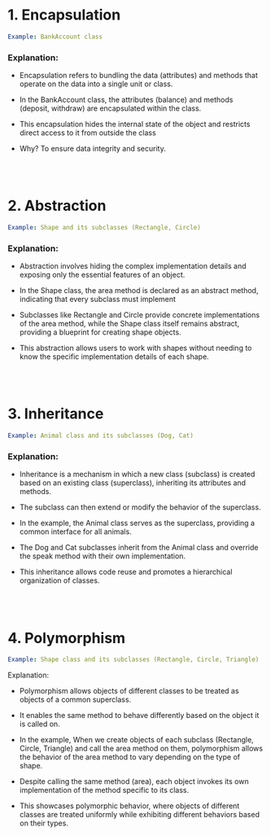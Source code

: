 # 1. Encapsulation

```yaml
Example: BankAccount class
```

### Explanation:

- Encapsulation refers to bundling the data (attributes) and methods that operate on the data into a single unit or class.

- In the BankAccount class, the attributes (balance) and methods (deposit, withdraw) are encapsulated within the class.

- This encapsulation hides the internal state of the object and restricts direct access to it from outside the class

- Why? To ensure data integrity and security.

<br><br>

# 2. Abstraction

```yaml
Example: Shape and its subclasses (Rectangle, Circle)
```

### Explanation:

- Abstraction involves hiding the complex implementation details and exposing only the essential features of an object.

- In the Shape class, the area method is declared as an abstract method, indicating that every subclass must implement

- Subclasses like Rectangle and Circle provide concrete implementations of the area method, while the Shape class itself remains abstract, providing a blueprint for creating shape objects.

- This abstraction allows users to work with shapes without needing to know the specific implementation details of each shape.

<br><br>

# 3. Inheritance

```yaml
Example: Animal class and its subclasses (Dog, Cat)
```

### Explanation:

- Inheritance is a mechanism in which a new class (subclass) is created based on an existing class (superclass), inheriting its attributes and methods.

- The subclass can then extend or modify the behavior of the superclass.

- In the example, the Animal class serves as the superclass, providing a common interface for all animals.

- The Dog and Cat subclasses inherit from the Animal class and override the speak method with their own implementation.

- This inheritance allows code reuse and promotes a hierarchical organization of classes.

<br><br>

# 4. Polymorphism

```yaml
Example: Shape class and its subclasses (Rectangle, Circle, Triangle)
```

Explanation:

- Polymorphism allows objects of different classes to be treated as objects of a common superclass.

- It enables the same method to behave differently based on the object it is called on.

- In the example, When we create objects of each subclass (Rectangle, Circle, Triangle) and call the area method on them, polymorphism allows the behavior of the area method to vary depending on the type of shape.

- Despite calling the same method (area), each object invokes its own implementation of the method specific to its class.

- This showcases polymorphic behavior, where objects of different classes are treated uniformly while exhibiting different behaviors based on their types.
